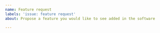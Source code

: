 ```yaml
---
name: Feature request
labels: 'issue: feature request'
about: Propose a feature you would like to see added in the software

---
```


<!--
Thank you for your feature request. If this is your first one,
please take the time to read the following lines before posting it.

NOTE:

    If you're asking about how to use OpenSSL, this isn't the right
    forum.  Please see our User Support resources:
    https://github.com/openssl/openssl/blob/master/SUPPORT.md

Please remember to put ``` lines before and after any commands plus
output and code, like this:

    ```
    $ echo output output output
    output output output
    ```

    ```
    #include <stdio.h>

    int main() {
        int foo = 1;
        printf("%d\n", foo);
    }
    ```
-->
